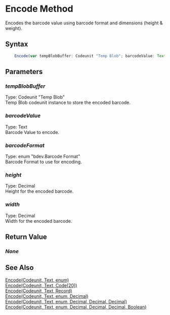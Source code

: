 # Encode Method
Encodes the barcode value using barcode format and dimensions (height & weight).

## Syntax
```javascript
	Encode(var tempBlobBuffer: Codeunit "Temp Blob"; barcodeValue: Text; barcodeFormat: enum "bdev.Barcode Format"; height: Decimal; width: Decimal)
```

## Parameters
### *tempBlobBuffer*
Type: Codeunit "Temp Blob"<br/>
Temp Blob codeunit instance to store the encoded barcode.
### *barcodeValue*
Type: Text<br/>
Barcode Value to encode.
### *barcodeFormat*
Type: enum "bdev.Barcode Format"<br/>
Barcode Format to use for encoding.
### *height*
Type: Decimal<br/>
Height for the encoded barcode.
### *width*
Type: Decimal<br/>
Width for the encoded barcode.

## Return Value
### *None*

## See Also
[Encode(Codeunit, Text, enum)](./Encode1.md)<br />
[Encode(Codeunit, Text, Code[20])](./Encode2.md)<br />
[Encode(Codeunit, Text, Record)](./Encode3.md)<br />
[Encode(Codeunit, Text, enum, Decimal)](./Encode4.md)<br />
[Encode(Codeunit, Text, enum, Decimal, Decimal, Decimal)](./Encode6.md)<br />
[Encode(Codeunit, Text, enum, Decimal, Decimal, Decimal, Boolean)](./Encode7.md)<br />
